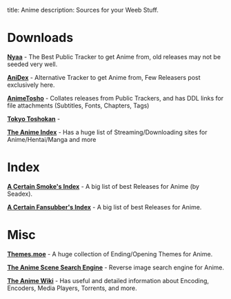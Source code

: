 title: Anime
description: Sources for your Weeb Stuff.

# Downloads

[**Nyaa**](https://nyaa.si/) - The Best Public Tracker to get Anime from, old releases may not be seeded very well.

[**AniDex**](https://anidex.info/) - Alternative Tracker to get Anime from, Few Releasers post exclusively here.

[**AnimeTosho**](https://animetosho.org) - Collates releases from Public Trackers, and has DDL links for file attachments (Subtitles, Fonts, Chapters, Tags) 

[**Tokyo Toshokan**](https://www.tokyotosho.info/?cat=1) - 

[**The Anime Index**](https://piracy.moe/) - Has a huge list of Streaming/Downloading sites for Anime/Hentai/Manga and more

# Index

[**A Certain Smoke's Index**](https://releases.moe) - A big list of best Releases for Anime (by Seadex).

[**A Certain Fansubber's Index**](https://docs.google.com/spreadsheets/d/1PJYwhjzLNPXV2X1np-S4rdZE4fb7pxp-QbHY1O0jH6Q/htmlview) - A big list of best Releases for Anime.

# Misc

[**Themes.moe**](https://themes.moe) - A huge collection of Ending/Opening Themes for Anime.

[**The Anime Scene Search Engine**](https://trace.moe/) - Reverse image search engine for Anime.

[**The Anime Wiki**](https://wiki.piracy.moe/) - Has useful and detailed information about Encoding, Encoders, Media Players, Torrents, and more.
